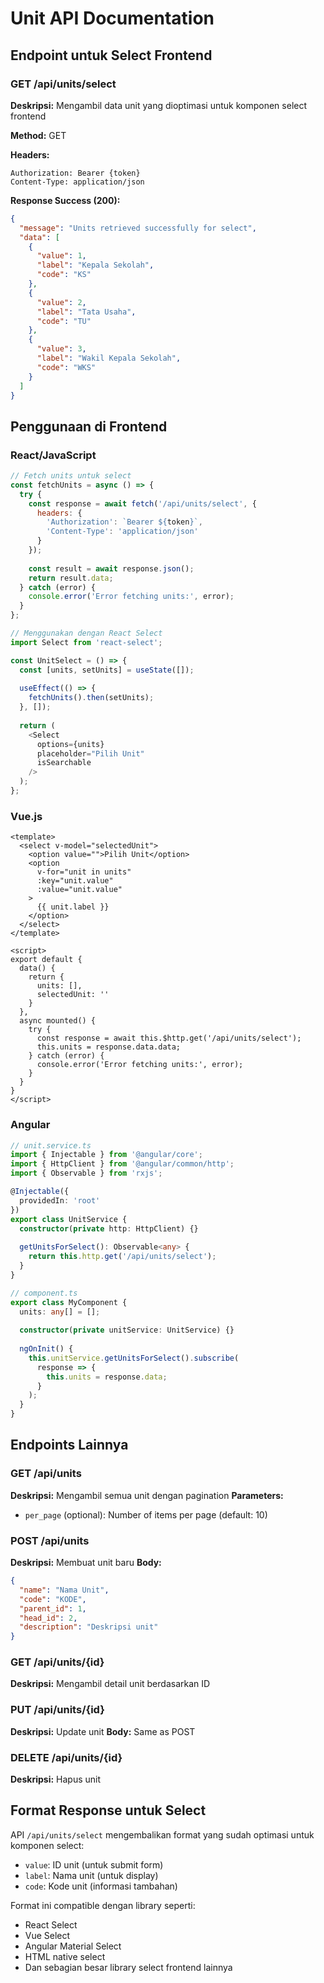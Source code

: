 # Unit API Documentation

## Endpoint untuk Select Frontend

### GET /api/units/select

**Deskripsi:** Mengambil data unit yang dioptimasi untuk komponen select frontend

**Method:** GET

**Headers:**
```
Authorization: Bearer {token}
Content-Type: application/json
```

**Response Success (200):**
```json
{
  "message": "Units retrieved successfully for select",
  "data": [
    {
      "value": 1,
      "label": "Kepala Sekolah",
      "code": "KS"
    },
    {
      "value": 2,
      "label": "Tata Usaha",
      "code": "TU"
    },
    {
      "value": 3,
      "label": "Wakil Kepala Sekolah",
      "code": "WKS"
    }
  ]
}
```

## Penggunaan di Frontend

### React/JavaScript
```javascript
// Fetch units untuk select
const fetchUnits = async () => {
  try {
    const response = await fetch('/api/units/select', {
      headers: {
        'Authorization': `Bearer ${token}`,
        'Content-Type': 'application/json'
      }
    });
    
    const result = await response.json();
    return result.data;
  } catch (error) {
    console.error('Error fetching units:', error);
  }
};

// Menggunakan dengan React Select
import Select from 'react-select';

const UnitSelect = () => {
  const [units, setUnits] = useState([]);
  
  useEffect(() => {
    fetchUnits().then(setUnits);
  }, []);
  
  return (
    <Select
      options={units}
      placeholder="Pilih Unit"
      isSearchable
    />
  );
};
```

### Vue.js
```vue
<template>
  <select v-model="selectedUnit">
    <option value="">Pilih Unit</option>
    <option 
      v-for="unit in units" 
      :key="unit.value" 
      :value="unit.value"
    >
      {{ unit.label }}
    </option>
  </select>
</template>

<script>
export default {
  data() {
    return {
      units: [],
      selectedUnit: ''
    }
  },
  async mounted() {
    try {
      const response = await this.$http.get('/api/units/select');
      this.units = response.data.data;
    } catch (error) {
      console.error('Error fetching units:', error);
    }
  }
}
</script>
```

### Angular
```typescript
// unit.service.ts
import { Injectable } from '@angular/core';
import { HttpClient } from '@angular/common/http';
import { Observable } from 'rxjs';

@Injectable({
  providedIn: 'root'
})
export class UnitService {
  constructor(private http: HttpClient) {}
  
  getUnitsForSelect(): Observable<any> {
    return this.http.get('/api/units/select');
  }
}

// component.ts
export class MyComponent {
  units: any[] = [];
  
  constructor(private unitService: UnitService) {}
  
  ngOnInit() {
    this.unitService.getUnitsForSelect().subscribe(
      response => {
        this.units = response.data;
      }
    );
  }
}
```

## Endpoints Lainnya

### GET /api/units
**Deskripsi:** Mengambil semua unit dengan pagination
**Parameters:**
- `per_page` (optional): Number of items per page (default: 10)

### POST /api/units
**Deskripsi:** Membuat unit baru
**Body:**
```json
{
  "name": "Nama Unit",
  "code": "KODE",
  "parent_id": 1,
  "head_id": 2,
  "description": "Deskripsi unit"
}
```

### GET /api/units/{id}
**Deskripsi:** Mengambil detail unit berdasarkan ID

### PUT /api/units/{id}
**Deskripsi:** Update unit
**Body:** Same as POST

### DELETE /api/units/{id}
**Deskripsi:** Hapus unit

## Format Response untuk Select

API `/api/units/select` mengembalikan format yang sudah optimasi untuk komponen select:
- `value`: ID unit (untuk submit form)
- `label`: Nama unit (untuk display)
- `code`: Kode unit (informasi tambahan)

Format ini compatible dengan library seperti:
- React Select
- Vue Select
- Angular Material Select
- HTML native select
- Dan sebagian besar library select frontend lainnya
